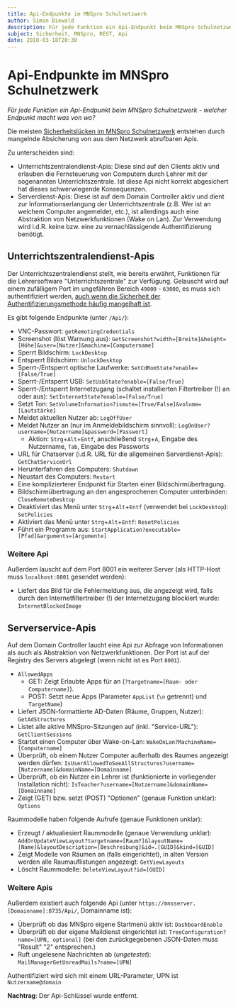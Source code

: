 ```yaml
---
title: Api-Endpunkte im MNSpro Schulnetzwerk
author: Simon Biewald
description: Für jede Funktion ein Api-Endpunkt beim MNSpro Schulnetzwerk - welcher Endpunkt macht was von wo?
subject: Sicherheit, MNSpro, REST, Api
date: 2018-03-18T20:30
---
```


# Api-Endpunkte im MNSpro Schulnetzwerk

*Für jede Funktion ein Api-Endpunkt beim MNSpro Schulnetzwerk - welcher Endpunkt macht was von wo?*

Die meisten [Sicherheitslücken im  MNSpro Schulnetzwerk][0] entstehen durch mangelnde Absicherung von aus dem Netzwerk
abrufbaren Apis.

Zu unterscheiden sind: 

 - Unterrichtszentralendienst-Apis: Diese sind auf den Clients aktiv und erlauben die Fernsteuerung von Computern durch Lehrer
   mit der sogenannten Unterrichtszentrale. Ist diese Api nicht korrekt abgesichert hat dieses schwerwiegende Konsequenzen.
 - Serverdienst-Apis: Diese ist auf dem Domain Controller aktiv und dient zur Informationserlangung der 
   Unterrichtszentrale (z.B. Wer ist an welchem Computer angemeldet, etc.), ist allerdings auch eine Abstraktion von
   Netzwerkfunktionen (Wake on Lan). Zur Verwendung wird i.d.R. keine bzw. eine zu vernachlässigende Authentifizierung 
   benötigt.

 [0]: /sicherheit/mnspro/ "Sicherheitslücken in der Software MNSpro Schulnetzwerk"

## Unterrichtszentralendienst-Apis

Der Unterrichtszentralendienst stellt, wie bereits erwähnt, Funktionen für die Lehrersoftware "Unterrichtszentrale" zur 
Verfügung. Gelauscht wird auf einem zufälligem Port im ungefähren Bereich `49000` - `63000`, es muss sich
authentifiziert werden, [auch wenn die Sicherheit der Authentifizierungsmethode häufig mangelhaft ist][0].

Es gibt folgende Endpunkte (unter `/Api/`):

 - VNC-Passwort: `getRemotingCredentials`
 - Screenshot (löst Warnung aus): `GetScreenshot?width=[Breite]&height=[Höhe]&user=[Nutzer]&machine=[Computername]`
 - Sperrt Bildschirm: `LockDesktop`
 - Entsperrt Bildschirm: `UnlockDesktop`
 - Sperrt-/Entsperrt optische Laufwerke: `SetCdRomState?enable=[False/True]`
 - Sperrt-/Entsperrt USB: `SetUsbState?enable=[False/True]`
 - Sperrt-/Entsperrt Internetzugang (schaltet installierten Filtertreiber (!) an oder aus): 
   `SetInternetState?enable=[False/True]`
 - Setzt Ton: `SetVolumeInformation?ismute=[True/False]&volume=[Lautstärke]`
 - Meldet aktuellen Nutzer ab: `LogOffUser`
 - Meldet Nutzer an (nur im Anmeldebildschirm sinnvoll): `LogOnUser?username=[Nutzername]&password=[Passwort]`
   - Aktion: `Strg`+`Alt`+`Entf`, anschließend `Strg`+`A`, Eingabe des Nutzername, `Tab`, Eingabe des Passworts
 - URL für Chatserver (i.d.R. URL für die allgemeinen Serverdienst-Apis): `GetChatServiceUrl`
 - Herunterfahren des Computers: `Shutdown`
 - Neustart des Computers: `Restart`
 - Eine komplizierterer Endpunkt für Starten einer Bildschirmübertragung.
 - Bildschirmübertragung an den angesprochenen Computer unterbinden: `CloseRemoteDesktop`
 - Deaktiviert das Menü unter `Strg`+`Alt`+`Entf` (verwendet bei `LockDesktop`): `SetPolicies`
 - Aktiviert das Menü unter `Strg`+`Alt`+`Entf`: `ResetPolicies`
 - Führt ein Programm aus: `StartApplication?executable=[Pfad]&arguments=[Argumente]`

### Weitere Api

Außerdem lauscht auf dem Port 8001 ein weiterer Server (als HTTP-Host muss `localhost:8001` gesendet werden):

 - Liefert das Bild für die Fehlermeldung aus, die angezeigt wird, falls durch den Internetfiltertreiber (!) 
   der Internetzugang blockiert wurde: `InternetBlockedImage`

## Serverservice-Apis

Auf dem Domain Controller laucht eine Api zur Abfrage von Informationen als auch als Abstraktion von Netzwerkfunktionen.
Der Port ist auf der Registry des Servers abgelegt (wenn nicht ist es Port `8001`).

- `AllowedApps`
   - GET: Zeigt Erlaubte Apps für an (`?targetname=[Raum- oder Computername]`).
   - POST: Setzt neue Apps (Parameter `AppList` (`\n` getrennt) und `TargetName`)
 - Liefert JSON-formattierte AD-Daten (Räume, Gruppen, Nutzer): `GetAdStructures`
 - Listet alle aktive MNSpro-Sitzungen auf (inkl. "Service-URL"): `GetClientSessions`
 - Startet einen Computer über Wake-on-Lan: `WakeOnLan?MachineName=[Computername]`
 - Überprüft, ob einem Nutzer Computer außerhalb des Raumes angezeigt werden dürfen: `IsUserAllowedToSeeAllStructures?username=[Nutzername]&domainName=[Domainname]` 
 - Überprüft, ob ein Nutzer ein Lehrer ist (funktionierte in vorliegender Installation nicht): `IsTeacher?username=[Nutzername]&domainName=[Domainname]`
 - Zeigt (GET) bzw. setzt (POST) "Optionen" (genaue Funktion unklar): `Options`

Raummodelle haben folgende Aufrufe (genaue Funktionen unklar):

 - Erzeugt / aktualiesiert Raummodelle (genaue Verwendung unklar):
   `AddOrUpdateViewLayout?targetname=[Raum?]&layoutName=[Name]&layoutDescription=[Beschreibung]&id=.[GUID]&kind=[GUID]`
 - Zeigt Modelle von Räumen an (falls eingerichtet), in alten Version werden alle Raumauflistungen angezeigt:
   `GetViewLayouts`
 - Löscht Raummodelle: `DeleteViewLayout?id=[GUID]`

### Weitere Apis

Außerdem existiert auch folgende Api (unter `https://mnsserver.[Domainname]:8735/Api/`, Domainname ist):

 - Überprüft ob das MNSpro eigene Startmenü aktiv ist:  `DashboardEnable`
 - Überprüft ob der eigene Maildienst eingerichtet ist: `TreeConfiguration?name=[UPN, optional]` 
   (bei den zurückgegebenen JSON-Daten muss "Result" "2" entsprechen.)
 - Ruft ungelesene Nachrichten ab (*ungetestet*): `MailManagerGetUnreadMails?name=[UPN]`

Authentifiziert wird sich mit einem URL-Parameter, UPN ist `Nutzername@domain`

**Nachtrag**: Der Api-Schlüssel wurde entfernt.
